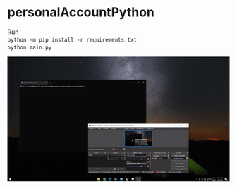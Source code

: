 # personalAccountPython

Run
<br>```python -m pip install -r requirements.txt```
<br>```python main.py```

![](https://github.com/wwwxkz/personalAccountPython/blob/main/README/0.gif)
